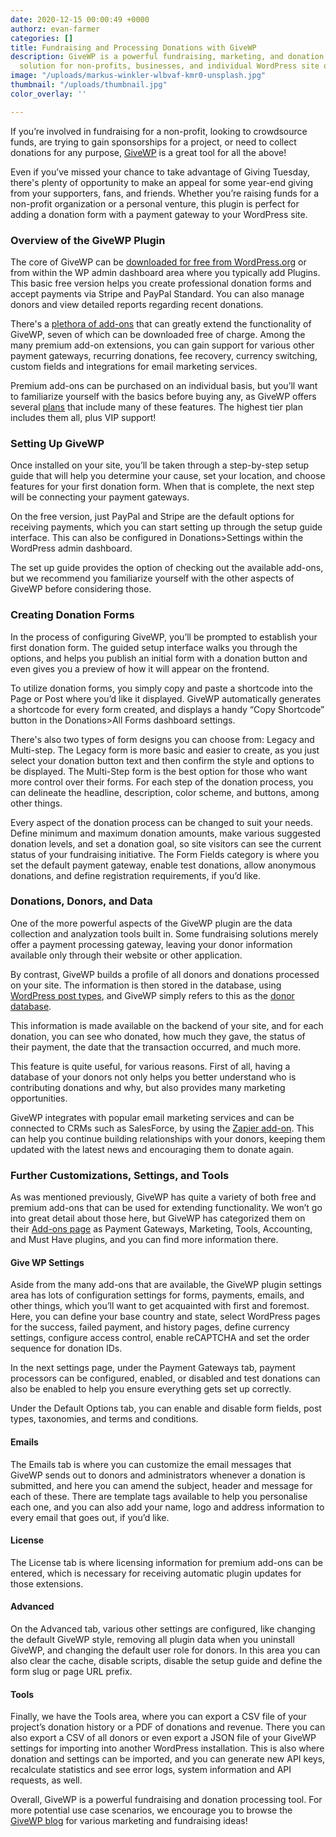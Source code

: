 ```yaml
---
date: 2020-12-15 00:00:49 +0000
authorz: evan-farmer
categories: []
title: Fundraising and Processing Donations with GiveWP
description: GiveWP is a powerful fundraising, marketing, and donation processing
  solution for non-profits, businesses, and individual WordPress site owners alike.
image: "/uploads/markus-winkler-wlbvaf-kmr0-unsplash.jpg"
thumbnail: "/uploads/thumbnail.jpg"
color_overlay: ''

---
```

If you’re involved in fundraising for a non-profit, looking to crowdsource funds, are trying to gain sponsorships for a project, or need to collect donations for any purpose, [GiveWP](https://givewp.com/) is a great tool for all the above!

Even if you’ve missed your chance to take advantage of Giving Tuesday, there's plenty of opportunity to make an appeal for some year-end giving from your supporters, fans, and friends. Whether you’re raising funds for a non-profit organization or a personal venture, this plugin is perfect for adding a donation form with a payment gateway to your WordPress site.

### Overview of the GiveWP Plugin

The core of GiveWP can be [downloaded for free from WordPress.org](https://wordpress.org/plugins/give/) or from within the WP admin dashboard area where you typically add Plugins. This basic free version helps you create professional donation forms and accept payments via Stripe and PayPal Standard. You can also manage donors and view detailed reports regarding recent donations.

There's a [plethora of add-ons](https://givewp.com/addons/) that can greatly extend the functionality of GiveWP, seven of which can be downloaded free of charge. Among the many premium add-on extensions, you can gain support for various other payment gateways, recurring donations, fee recovery, currency switching, custom fields and integrations for email marketing services.

Premium add-ons can be purchased on an individual basis, but you’ll want to familiarize yourself with the basics before buying any, as GiveWP offers several [plans](https://givewp.com/pricing/) that include many of these features. The highest tier plan includes them all, plus VIP support!

### Setting Up GiveWP

Once installed on your site, you’ll be taken through a step-by-step setup guide that will help you determine your cause, set your location, and choose features for your first donation form. When that is complete, the next step will be connecting your payment gateways.

On the free version, just PayPal and Stripe are the default options for receiving payments, which you can start setting up through the setup guide interface. This can also be configured in Donations>Settings within the WordPress admin dashboard.

The set up guide provides the option of checking out the available add-ons, but we recommend you familiarize yourself with the other aspects of GiveWP before considering those.

### Creating Donation Forms

In the process of configuring GiveWP, you’ll be prompted to establish your first donation form. The guided setup interface walks you through the options, and helps you publish an initial form with a donation button and even gives you a preview of how it will appear on the frontend.

To utilize donation forms, you simply copy and paste a shortcode into the Page or Post where you’d like it displayed. GiveWP automatically generates a shortcode for every form created, and displays a handy “Copy Shortcode” button in the Donations>All Forms dashboard settings.

There's also two types of form designs you can choose from: Legacy and Multi-step. The Legacy form is more basic and easier to create, as you just select your donation button text and then confirm the style and options to be displayed. The Multi-Step form is the best option for those who want more control over their forms. For each step of the donation process, you can delineate the headline, description, color scheme, and buttons, among other things.

Every aspect of the donation process can be changed to suit your needs. Define minimum and maximum donation amounts, make various suggested donation levels, and set a donation goal, so site visitors can see the current status of your fundraising initiative. The Form Fields category is where you set the default payment gateway, enable test donations, allow anonymous donations, and define registration requirements, if you’d like.

### Donations, Donors, and Data

One of the more powerful aspects of the GiveWP plugin are the data collection and analyzation tools built in. Some fundraising solutions merely offer a payment processing gateway, leaving your donor information available only through their website or other application.

By contrast, GiveWP builds a profile of all donors and donations processed on your site. The information is then stored in the database, using [WordPress post types](https://wordpress.org/support/article/post-types/), and GiveWP simply refers to this as the [donor database](https://givewp.com/features/donor-database/).

This information is made available on the backend of your site, and for each donation, you can see who donated, how much they gave, the status of their payment, the date that the transaction occurred, and much more.

This feature is quite useful, for various reasons. First of all, having a database of your donors not only helps you better understand who is contributing donations and why, but also provides many marketing opportunities.

GiveWP integrates with popular email marketing services and can be connected to CRMs such as SalesForce, by using the [Zapier add-on](https://givewp.com/addons/zapier/). This can help you continue building relationships with your donors, keeping them updated with the latest news and encouraging them to donate again.

### Further Customizations, Settings, and Tools

As was mentioned previously, GiveWP has quite a variety of both free and premium add-ons that can be used for extending functionality. We won’t go into great detail about those here, but GiveWP has categorized them on their [Add-ons page](https://givewp.com/addons/) as Payment Gateways, Marketing, Tools, Accounting, and Must Have plugins, and you can find more information there.

#### Give WP Settings

Aside from the many add-ons that are available, the GiveWP plugin settings area has lots of configuration settings for forms, payments, emails, and other things, which you’ll want to get acquainted with first and foremost. Here, you can define your base country and state, select WordPress pages for the success, failed payment, and history pages, define currency settings, configure access control, enable reCAPTCHA and set the order sequence for donation IDs.

In the next settings page, under the Payment Gateways tab, payment processors can be configured, enabled, or disabled and test donations can also be enabled to help you ensure everything gets set up correctly.

Under the Default Options tab, you can enable and disable form fields, post types, taxonomies, and terms and conditions.

#### Emails 

The Emails tab is where you can customize the email messages that GiveWP sends out to donors and administrators whenever a donation is submitted, and here you can amend the subject, header and message for each of these. There are template tags available to help you personalise each one, and you can also add your name, logo and address information to every email that goes out, if you’d like.

#### License

The License tab is where licensing information for premium add-ons can be entered, which is necessary for receiving automatic plugin updates for those extensions.

#### Advanced

On the Advanced tab, various other settings are configured, like changing the default GiveWP style, removing all plugin data when you uninstall GiveWP, and changing the default user role for donors. In this area you can also clear the cache, disable scripts, disable the setup guide and define the form slug or page URL prefix.

#### Tools

Finally, we have the Tools area, where you can export a CSV file of your project’s donation history or a PDF of donations and revenue. There you can also export a CSV of all donors or even export a JSON file of your GiveWP settings for importing into another WordPress installation. This is also where donation and settings can be imported, and you can generate new API keys, recalculate statistics and see error logs, system information and API requests, as well.

Overall, GiveWP is a powerful fundraising and donation processing tool. For more potential use case scenarios, we encourage you to browse the [GiveWP blog](https://givewp.com/blog/) for various marketing and fundraising ideas!